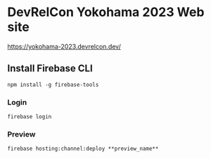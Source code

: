 # DevRelCon Yokohama 2023 Web site

https://yokohama-2023.devrelcon.dev/

## Install Firebase CLI

```
npm install -g firebase-tools
```

### Login

```
firebase login
```

### Preview

```
firebase hosting:channel:deploy **preview_name**
```

